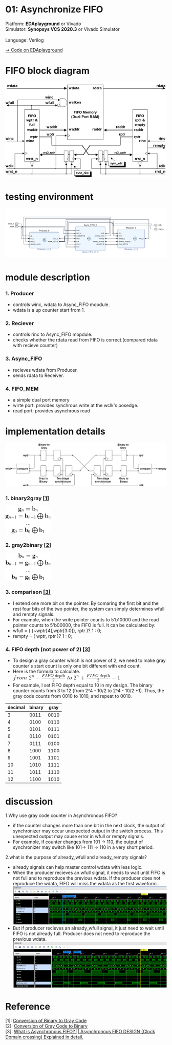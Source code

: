 # 01: Asynchronize FIFO
Platform: **EDAplayground** or Vivado<br>
Simulator: **Synopsys VCS 2020.3** or Vivado Simulator<br>  
Language: Verilog<br>

[-> Code on EDAplayground](https://www.edaplayground.com/x/dQzx)

# FIFO block diagram
![Block Diagram](pic/fifo.png)

# testing environment
![testing_environment](pic/test_env.png)
# module description

### 1. Producer
- controls winc, wdata to Async_FIFO mopdule. 
- wdata is a up counter start from 1.
### 2. Reciever
- controls rinc to Async_FIFO mopdule. 
- checks whether the rdata read from FIFO is correct.(compared rdata with recieve counter)
### 3. Async_FIFO
- recieves wdata from Producer.
- sends rdata to Receiver.
### 4. FIFO_MEM
- a simple dual port memory
- wirte port: provides synchrous write at the wclk's posedge.
- read port: provides asynchrous read 

# implementation details
![ptr_block](pic/ptr_gray_binary.png)
### 1. binary2gray [[1]](#Reference)
![binary2gray](pic/b2g.png)

### 2. gray2binary [[2]](#Reference)
![binary2gray](pic/g2b.png)

### 3. comparison [[3]](#Reference)
- I extend one more bit on the pointer. By comaring the first bit and the rest four bits of the two pointer, the system can simply determines wfull and rempty signals. 
- For example, when the write pointer counts to 5'b10000 and the read pointer counts to 5'b00000, the FIFO is full. It can be calculated by:
- wfull = ( {~wptr[4],wptr[3:0]}, rptr )? 1 : 0;
- rempty = ( wptr, rptr )? 1 : 0;

### 4. FIFO depth (not power of 2) [[3]](#Reference)
- To design a gray counter which is not power of 2, we need to make gray counter's start count is only one bit different with end count. 
- Here is the formula to calculate.
![fifo_depth_formula](pic/fifodepth_formula.png)
- For example, I set FIFO depth equal to 10 in my design. The binary cpunter counts from 3 to 12 (from 2^4 - 10/2 to 2^4 - 10/2 +1). Thus, the gray code counts from 0010 to 1010, and repeat to 0010.

decimal | binary | gray
-|-|-
3| 0011 | 0010
4| 0100 | 0110
5 | 0101 | 0111
6 | 0110 | 0101
7 | 0111 | 0100
8 | 1000 | 1100
9 | 1001 | 1101
10 | 1010 | 1111
11 | 1011 | 1110
12 | 1100 | 1010

# discussion

1.Why use gray code counter in Asynchronous FIFO?
- if the counter changes more than one bit in the next clock, the output of synchronizer may occur unexpected output in the switch process. This unexpected output may cause error in wfull or rempty signals.
- For example, if counter changes from 101 -> 110, the output of synchronizer may switch like 101-> 111 -> 110 in a very short period. 

2.what is the purpose of already_wfull and already_rempty signals?
- already signals can help master control wdata with less logic.
- When the producer recieves an wfull signal, it needs to wait until FIFO is not full and to reproduce the previous wdata. If the producer does not reproduce the wdata, FIFO will miss the wdata as the first waveform.
![fifo_without_already](pic/fifo_problem.png)
- But if producer recieves an already_wfull signal, it just need to wait until FIFO is not already full. Producer does not need to reproduce the previous wdata.
![fifo_with_already](pic/fifo_problem_solve.png)

# Reference

[1]: [Conversion of Binary to Gray Code](https://www.tutorialspoint.com/conversion-of-binary-to-gray-code) <br>
[2]: [Conversion of Gray Code to Binary](https://www.tutorialspoint.com/conversion-of-gray-code-to-binary) <br>
[3]: [What is Asynchronous FIFO? || Asynchronous FIFO DESIGN (Clock Domain crossing) Explained in detail.](https://www.youtube.com/watch?v=0LVHPRmi88c) <br>
